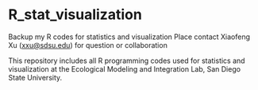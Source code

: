 # R_stat_visualization
Backup my R codes for statistics and visualization
Place contact Xiaofeng Xu (xxu@sdsu.edu) for question or collaboration

This repository includes all R programming codes used for statistics and visualization at the Ecological Modeling and Integration Lab, San Diego State University.
